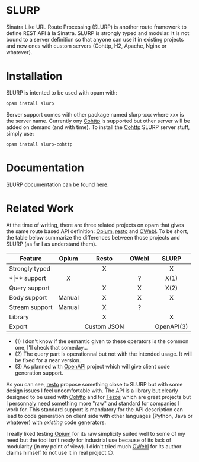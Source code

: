 # SLURP

Sinatra Like URL Route Processing (SLURP) is another route framework to
define REST API à la Sinatra. SLURP is strongly typed and modular. It is
not bound to a server definition so that anyone can use it in existing
projects and new ones with custom servers (Cohttp, H2, Apache, Nginx or
whatever).

# Installation

SLURP is intented to be used with opam with:

	opam install slurp

Server support comes with other package named slurp-xxx where xxx is the
server name. Currently ony [Cohttp](https://github.com/mirage/ocaml-cohttp)
is supported but other server will be added on demand (and with time). To
install the [Cohttp](https://github.com/mirage/ocaml-cohttp) SLURP
server stuff, simply use:

	opam install slurp-cohttp

# Documentation

SLURP documentation can be found [here](ninjapouet.github.io/slurp/index.html).

# Related Work

At the time of writing, there are three related projects on opam that gives the same
route based API definition: [Opium](https://github.com/rgrinberg/opium),
[resto](https://gitlab.com/nomadic-labs/resto/) and
[OWebl](https://github.com/eatonphil/owebl/). To be short, the table below summarize
the differences between those projects and SLURP (as far I as understand them).

| Feature          | Opium   | Resto       | OWebl   | SLURP      |
| ---              | :---:   | :---:       | :---:   | :---:      |
| Strongly typed   |         |   X         |         |  X         |
| \*\|\*\* support |   X     |             | ?       |  X(1)      |
| Query support    |         |   X         | X       |  X(2)      |
| Body support     | Manual  |   X         | X       |  X         |
| Stream support   | Manual  |   X         |  ?      |            |
| Library          |         |   X         |         |  X         |
| Export           |         | Custom JSON |         | OpenAPI(3) |

- (1) I don't know if the semantic given to these operators is the common one,
  I'll check that someday...
- (2) The query part is operationnal but not with the intended usage. It will
  be fixed for a near version.
- (3) As planned with [OpenAPI](https://github.com/Ninjapouet/openapi) project
  which will give client code generation support.

As you can see, [resto](https://gitlab.com/nomadic-labs/resto/) propose something
close to SLURP but with some design issues I feel uncomfortable with. The API is a
library but clearly designed to be used with [Cohttp](https://github.com/mirage/ocaml-cohttp)
and for [Tezos](https://gitlab.com/tezos/tezos) which are great projects but I
personnaly need something more "raw" and standard for companies I work for. This
standard support is mandatory for the API description can lead to code generation on
client side with other languages (Python, Java or whatever) with *existing* code
generators.

I really liked testing [Opium](https://github.com/rgrinberg/opium) for its raw
simplicity suited well to some of my need but the tool isn't ready for industrial use
because of its lack of modularity (in my point of view). I didn't tried much
[OWebl](https://github.com/eatonphil/owebl/) for its author claims himself to not use it
in real project :wink:.
